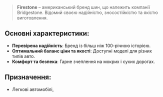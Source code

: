 > **Firestone** – американський бренд шин, що належить компанії Bridgestone. Відомий своєю надійністю, зносостійкістю та якістю виготовлення.

## Основні характеристики:

- **Перевірена надійність**: Бренд із більш ніж 100-річною історією.
- **Оптимальний баланс ціни та якості**: Доступні моделі для різних типів авто.
- **Комфорт та безпека**: Гарне зчеплення на мокрих і сухих дорогах.

## Призначення:

- Легкові автомобілі,
